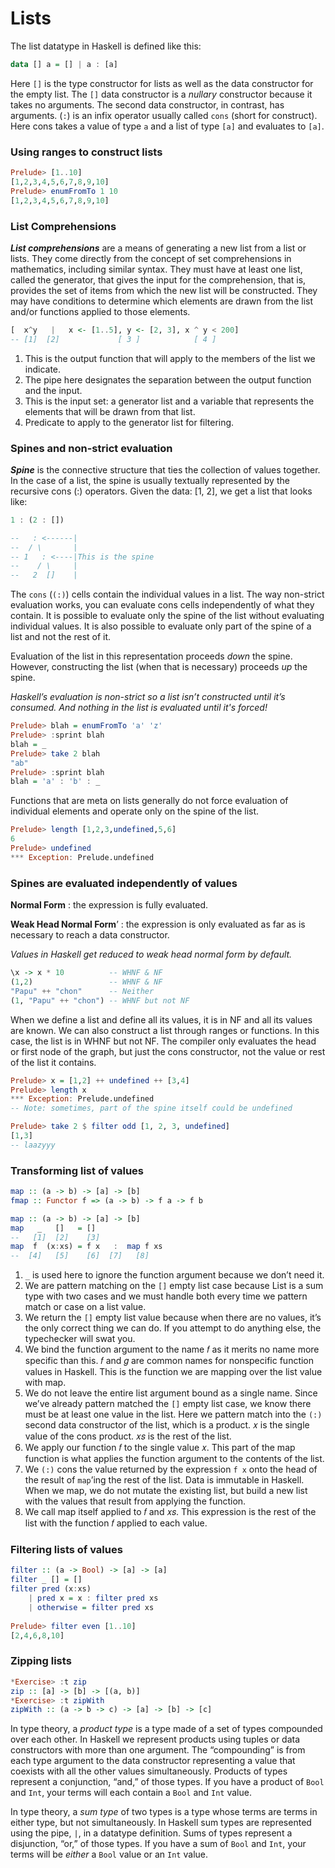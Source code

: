 # Lists

The list datatype in Haskell is defined like this: 

```haskell
data [] a = [] | a : [a]
```

Here `[]` is the type constructor for lists as well as the data constructor for the empty list. The `[]` data constructor is a *nullary* constructor because it takes no arguments. The second data constructor, in contrast, has arguments. (`:`) is an infix operator usually called `cons` (short for construct). Here cons takes a value of type `a` and a list of type `[a]` and evaluates to `[a]`.



### Using ranges to construct lists

```haskell
Prelude> [1..10]
[1,2,3,4,5,6,7,8,9,10]
Prelude> enumFromTo 1 10
[1,2,3,4,5,6,7,8,9,10]
```



### List Comprehensions

***List comprehensions*** are a means of generating a new list from a list or lists. They come directly from the concept of set comprehensions in mathematics, including similar syntax. They must have at least one list, called the generator, that gives the input for the comprehension, that is, provides the set of items from which the new list will be constructed. They may have conditions to determine which elements are drawn from the list and/or functions applied to those elements.



```haskell
[  x^y   |   x <- [1..5], y <- [2, 3], x ^ y < 200]    
-- [1]  [2]        		[ 3 ]       	 [ 4 ]
```

1. This is the output function that will apply to the members of the list we indicate.
2. The pipe here designates the separation between the output function and the input. 
3. This is the input set: a generator list and a variable that represents the elements that will be drawn from that list.
4. Predicate to apply  to the generator list for filtering.



### Spines and non-strict evaluation

***Spine*** is the connective structure that ties the collection of values together. In the case of a list, the spine is usually textually represented by the recursive cons (:) operators. Given the data: [1, 2], we get a list that looks like: 

```haskell
1 : (2 : []) 

--   : <------|
--  / \       |
-- 1   : <----|This is the spine
--    / \     |
--   2  []    |
```

The `cons` (`(:)`) cells contain the individual values in a list. The way non-strict evaluation works, you can evaluate cons cells independently of what they contain. It is possible to evaluate only the spine of the list without evaluating individual values. It is also possible to evaluate only part of the spine of a list and not the rest of it.

Evaluation of the list in this representation proceeds *down* the spine. However, constructing the list (when that is necessary) proceeds *up* the spine. 

*Haskell’s evaluation is non-strict so a list isn’t constructed until it’s consumed. And nothing in the list is evaluated until it's forced!*

```haskell
Prelude> blah = enumFromTo 'a' 'z'
Prelude> :sprint blah
blah = _ 
Prelude> take 2 blah 
"ab"     
Prelude> :sprint blah
blah = 'a' : 'b' : _
```

Functions that are meta on lists generally do not force evaluation of individual elements and operate only on the spine of the list.

```haskell
Prelude> length [1,2,3,undefined,5,6]
6
Prelude> undefined 
*** Exception: Prelude.undefined
```



### Spines are evaluated independently of values

**Normal Form** : the expression is fully evaluated. 

**Weak Head Normal Form**’ : the expression is only evaluated as far as is necessary to reach a data constructor.

*Values in Haskell get reduced to weak head normal form by default.* 

```haskell
\x -> x * 10          -- WHNF & NF
(1,2) 		          -- WHNF & NF
"Papu" ++ "chon"      -- Neither
(1, "Papu" ++ "chon") -- WHNF but not NF
```

When we define a list and define all its values, it is in NF and all its values are known. We can also construct a list through ranges or functions. In this case, the list is in WHNF but not NF. The compiler only evaluates the head or first node of the graph, but just the cons constructor, not the value or rest of the list it contains.

```haskell
Prelude> x = [1,2] ++ undefined ++ [3,4]
Prelude> length x
*** Exception: Prelude.undefined
-- Note: sometimes, part of the spine itself could be undefined
```

```haskell
Prelude> take 2 $ filter odd [1, 2, 3, undefined] 
[1,3]
-- laazyyy
```



### Transforming list of values

```haskell
map :: (a -> b) -> [a] -> [b]
fmap :: Functor f => (a -> b) -> f a -> f b

map :: (a -> b) -> [a] -> [b]
map   _   []   = []
--   [1]  [2]    [3]
map  f  (x:xs) = f x   :  map f xs
--  [4]   [5]    [6]  [7]   [8]
```

1. `_` is used here to ignore the function argument because we don’t need it. 
2. We are pattern matching on the `[]` empty list case because List is a sum type with two cases and we must handle both every time we pattern match or case on a list value. 
3. We return the `[]` empty list value because when there are no values, it’s the only correct thing we can do. If you attempt to do anything else, the typechecker will swat you. 
4. We bind the function argument to the name 𝑓 as it merits no name more specific than this. 𝑓 and 𝑔 are common names for nonspecific function values in Haskell. This is the function we are mapping over the list value with map.
5. We do not leave the entire list argument bound as a single name. Since we’ve already pattern matched the `[]` empty list case, we know there must be at least one value in the list. Here we pattern match into the `(:)` second data constructor of the list, which is a product. 𝑥 is the single value of the cons product. 𝑥𝑠 is the rest of the list. 
6. We apply our function 𝑓 to the single value 𝑥. This part of the map function is what applies the function argument to the contents of the list. 
7. We `(:)` cons the value returned by the expression `f x` onto the head of the result of `map`’ing the rest of the list. Data is immutable in Haskell. When we map, we do not mutate the existing list, but build a new list with the values that result from applying the function. 
8. We call map itself applied to 𝑓 and 𝑥𝑠. This expression is the rest of the list with the function 𝑓 applied to each value.



### Filtering lists of values

```haskell
filter :: (a -> Bool) -> [a] -> [a]
filter _ [] = []
filter pred (x:xs)
	| pred x = x : filter pred xs
	| otherwise = filter pred xs
	
Prelude> filter even [1..10]
[2,4,6,8,10]
```



### Zipping lists

```haskell
*Exercise> :t zip
zip :: [a] -> [b] -> [(a, b)]
*Exercise> :t zipWith
zipWith :: (a -> b -> c) -> [a] -> [b] -> [c]
```





In type theory, a *product type* is a type made of a set of types compounded over each other. In Haskell we represent products using tuples or data constructors with more than one argument. The “compounding” is from each type argument to the data constructor representing a value that coexists with all the other values simultaneously. Products of types represent a conjunction, “and,” of those types. If you have a product of `Bool` and `Int`, your terms will each contain a `Bool` and `Int` value. 

In type theory, a *sum type* of two types is a type whose terms are terms in either type, but not simultaneously. In Haskell sum types are represented using the pipe, `|`, in a datatype definition. Sums of types represent a disjunction, “or,” of those types. If you have a sum of `Bool` and `Int`, your terms will be *either* a `Bool` value or an `Int` value.